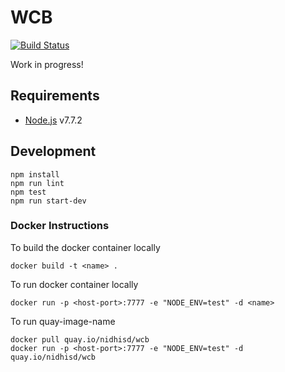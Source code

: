 # WCB

[![Build Status](https://travis-ci.org/AgaKhanFoundation/WCB.svg?branch=master)](https://travis-ci.org/AgaKhanFoundation/WCB)

Work in progress!

## Requirements

- [Node.js](https://nodejs.org) v7.7.2

## Development

```
npm install
npm run lint
npm test
npm run start-dev
```

### Docker Instructions

To build the docker container locally

```
docker build -t <name> .
```

To run docker container locally

```
docker run -p <host-port>:7777 -e "NODE_ENV=test" -d <name>
```

To run quay-image-name

```
docker pull quay.io/nidhisd/wcb
docker run -p <host-port>:7777 -e "NODE_ENV=test" -d quay.io/nidhisd/wcb
```
